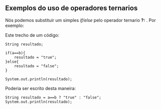 ## Exemplos do uso de operadores ternarios

Nós podemos substituir um simples _if/else_ pelo operador ternario **?:** . Por exemplo:

Este trecho de um código:
```
String resultado;

if(a==b){
    resultado = "true";
}else{
    resultado = "false";
}

System.out.println(resultado);
```

Poderia ser escrito desta maneira:
```
String resultado = a==b ? "true" : "false";
System.out.println(resultado);
```